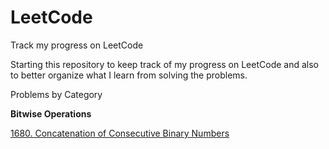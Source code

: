 # LeetCode
Track my progress on LeetCode

Starting this repository to keep track of my progress on LeetCode and also to better organize what I learn from solving the problems.


Problems by Category


**Bitwise Operations**

[1680. Concatenation of Consecutive Binary Numbers](https://github.com/kaizhengny/LeetCode_Notes/tree/master/Bitwise/1680.%20Concatenation%20of%20Consecutive%20Binary%20Numbers)
